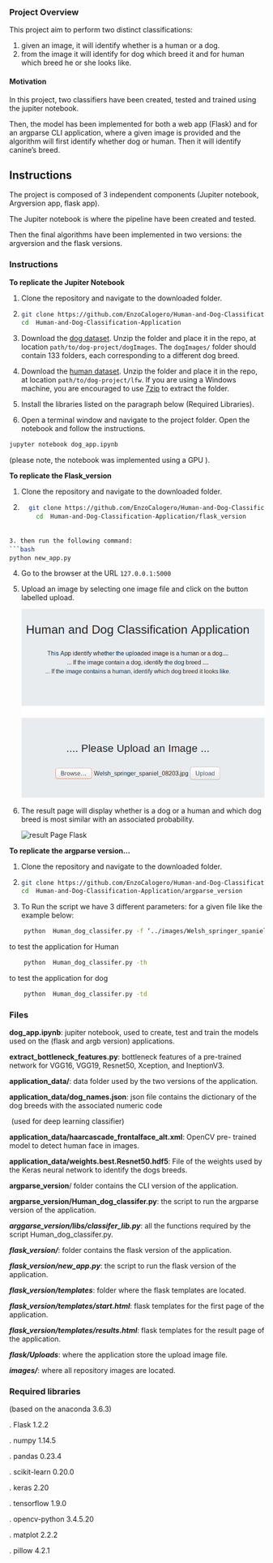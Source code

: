 ###  Project Overview

  

 This project aim to perform two distinct classifications:

1.  given an image, it will identify whether is a human or a dog.  
2.  from the image it will identify for dog which breed it  and for human which breed he or she looks like.

####    Motivation

  In this project,  two classifiers have been created, tested and trained using the jupiter notebook.

Then, the model has been implemented for both a web app (Flask) and for an argparse CLI application, where a given image is provided and the algorithm will first identify whether dog or human. Then it will identify canine’s breed.  



##  **Instructions**

The project is composed of 3 independent components (Jupiter notebook, Argversion  app, flask app).

The Jupiter notebook is where the pipeline have been created and tested.


Then the final  algorithms have been implemented in two versions:  the argversion and the flask versions.


### **Instructions**

  **To replicate the Jupiter Notebook**

1. Clone the repository and navigate to the downloaded folder.
2. ```bash
   git clone https://github.com/EnzoCalogero/Human-and-Dog-Classification-Application.git
   cd  Human-and-Dog-Classification-Application
   ```

3. Download the [dog dataset](https://s3-us-west-1.amazonaws.com/udacity-aind/dog-project/dogImages.zip). 	Unzip the folder and place it in the repo, at 	location `path/to/dog-project/dogImages`. 	The `dogImages/` folder 	should contain 133 folders, each corresponding to a different dog breed.
4. Download the [human dataset](http://vis-www.cs.umass.edu/lfw/lfw.tgz). 	Unzip the folder and place it in the repo, at location `path/to/dog-project/lfw`. If you are using a Windows machine, you are encouraged to use [7zip](http://www.7-zip.org/) to extract the folder.
5. Install the libraries listed on the paragraph below (Required Libraries).
6. Open a terminal window and navigate to the project folder. Open the notebook and follow the instructions.

```bash
jupyter notebook dog_app.ipynb
```

(please note,  the notebook was implemented using a GPU ).



**To replicate the Flask_version**

1. Clone the repository and navigate to the downloaded folder.

2. ```bash
     git clone https://github.com/EnzoCalogero/Human-and-Dog-Classification-Application.git
       cd  Human-and-Dog-Classification-Application/flask_version
     ```
  ```bash

3. then run the following command:
​```bash
python new_app.py
  ```
4. Go to the browser at the URL ```127.0.0.1:5000```

5. Upload an image by selecting one image file and click on the button labelled upload.

   ![first page flask](/images/flask_first_b.png)

6. The result page will display whether is a dog or a human and which dog breed is most similar with an associated probability.

   ![result Page Flask]("/images/flask_second.png")

**To replicate the argparse version...**

1. Clone the repository and navigate to the downloaded folder.
2. ```bash
   git clone https://github.com/EnzoCalogero/Human-and-Dog-Classification-Application.git
   cd  Human-and-Dog-Classification-Application/argparse_version
   ```

3. To Run the script we have 3 different parameters:
    for a given file like the example below:
```bash
	python  Human_dog_classifer.py -f ‘../images/Welsh_springer_spaniel_08203.jpg’
```

to test the application for Human 
```bash
	python  Human_dog_classifer.py -th
```
to test the application for dog 
```bash
	python  Human_dog_classifer.py -td
```

### **Files**

**dog_app.ipynb**: jupiter notebook, used to create, test and train the models used on the (flask and argb version) applications.

**extract_bottleneck_features.py**: bottleneck features of a pre-trained network for VGG16, VGG19, Resnet50, Xception, and IneptionV3.

**application_data/**:  data folder used by the two versions of the application.

**application_data/dog_names.json**: json file contains the dictionary of the dog breeds with the associated numeric code

​		(used for deep learning classifier)  

**application_data/haarcascade_frontalface_alt.xml**: OpenCV pre- trained model to detect human face in images.

**application_data/weights.best.Resnet50.hdf5**:  File of the weights used by the Keras neural network to identify the  dogs breeds.

**argparse_version**/ folder contains the CLI version of the application.

**argparse_version/Human_dog_classifer.py**: the script to run the argparse version of the application.

***arggarse_version/libs/classifer_lib.py***: all the functions required by the script  Human_dog_classifer.py.

***flask_version/***: folder contains the flask version of the application.

***flask_version/new_app.py***: the script to run the flask version of the application.

***flask_version/templates***: folder where the flask templates are located.

***flask_version/templates/start.html***: flask templates for the first page of the application.

***flask_version/templates/results.html***: flask templates for the result page of the application.

***flask/Uploads***: where the application store the upload image file.

***images/***: where all repository images are located.



### Required libraries
(based on the anaconda 3.6.3)

. Flask 1.2.2

. numpy 1.14.5

. pandas 0.23.4

. scikit-learn 0.20.0

. keras 2.20

. tensorflow 1.9.0

. opencv-python 3.4.5.20

. matplot 2.2.2

. pillow 4.2.1
